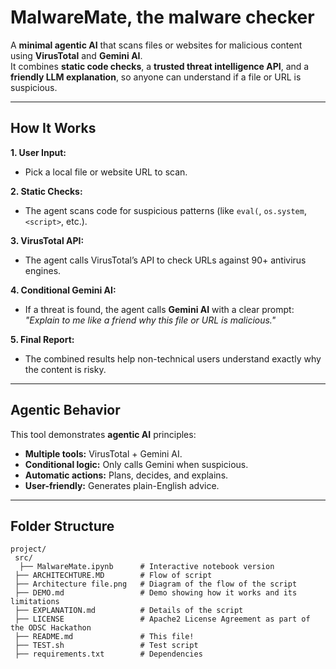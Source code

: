 # MalwareMate, the malware checker

A **minimal agentic AI** that scans files or websites for malicious content using **VirusTotal** and **Gemini AI**.  
It combines **static code checks**, a **trusted threat intelligence API**, and a **friendly LLM explanation**, so anyone can understand if a file or URL is suspicious.

---

##  How It Works

**1. User Input:**  
- Pick a local file or website URL to scan.

**2. Static Checks:**  
- The agent scans code for suspicious patterns (like `eval(`, `os.system`, `<script>`, etc.).

**3. VirusTotal API:**  
- The agent calls VirusTotal’s API to check URLs against 90+ antivirus engines.

**4. Conditional Gemini AI:**  
- If a threat is found, the agent calls **Gemini AI** with a clear prompt:  
  _"Explain to me like a friend why this file or URL is malicious."_

**5. Final Report:**  
- The combined results help non-technical users understand exactly why the content is risky.

---

## Agentic Behavior

This tool demonstrates **agentic AI** principles:
- **Multiple tools:** VirusTotal + Gemini AI.
- **Conditional logic:** Only calls Gemini when suspicious.
- **Automatic actions:** Plans, decides, and explains.
- **User-friendly:** Generates plain-English advice.

---

## Folder Structure
```plaintext
project/
 src/
  ├── MalwareMate.ipynb      # Interactive notebook version
 ├── ARCHITECHTURE.MD        # Flow of script
 ├── Architecture file.png   # Diagram of the flow of the script
 ├── DEMO.md                 # Demo showing how it works and its limitations
 ├── EXPLANATION.md          # Details of the script
 ├── LICENSE                 # Apache2 License Agreement as part of the ODSC Hackathon
 ├── README.md               # This file!
 ├── TEST.sh                 # Test script
 ├── requirements.txt        # Dependencies

